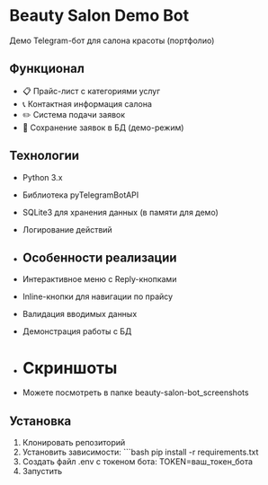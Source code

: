 # Beauty Salon Demo Bot

Демо Telegram-бот для салона красоты (портфолио)

## Функционал

- 📋 Прайс-лист с категориями услуг
- 📞 Контактная информация салона
- ✏️ Система подачи заявок
- 💾 Сохранение заявок в БД (демо-режим)

## Технологии

- Python 3.x
- Библиотека pyTelegramBotAPI
- SQLite3 для хранения данных (в памяти для демо)
- Логирование действий

- ## Особенности реализации

- Интерактивное меню с Reply-кнопками
- Inline-кнопки для навигации по прайсу
- Валидация вводимых данных
- Демонстрация работы с БД

- # Скриншоты
- Можете посмотреть в папке beauty-salon-bot_screenshots

## Установка

1. Клонировать репозиторий
2. Установить зависимости:
        ```bash
   pip install -r requirements.txt
4. Создать файл .env с токеном бота:
    TOKEN=ваш_токен_бота
5. Запустить
